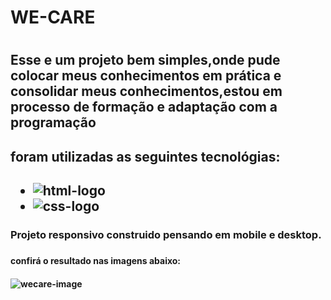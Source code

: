  <h1>WE-CARE<h1>
 
 <h2>Esse e um projeto bem simples,onde pude colocar meus conhecimentos em prática e consolidar meus conhecimentos,estou em processo de formação e adaptação com a programação<h2>
 
 <h2>foram utilizadas as seguintes tecnológias:<h2>
 
- <img src="https://img.shields.io/badge/HTML5-E34F26?style=for-the-badge&logo=html5&logoColor=white" alt="html-logo">

- <img src="https://img.shields.io/badge/CSS3-1572B6?style=for-the-badge&logo=css3&logoColor=white" alt="css-logo">

<h3>Projeto responsivo construido pensando em mobile e desktop.<h3>

<h4>confirá o resultado nas imagens abaixo:<h4>
 
 <img src="https://github.com/Lucasvasconcelos25/WE-CARE/blob/master/assets/desktop%20We%20care.png?raw=true" alt="wecare-image">
